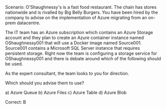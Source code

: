 Scenario: O'Shaughnessy's is a fast food restaurant. The chain has stores nationwide and is rivalled by Big Belly Burgers. You have been hired by the company to advise on the implementation of Azure migrating from an on-prem datacentre.

The IT team has an Azure subscription which contains an Azure Storage account and they plan to create an Azure container instance named OShaughnessy001 that will use a Docker image named Source001. Source001 contains a Microsoft SQL Server instance that requires persistent storage. Right now the team is configuring a storage service for OShaughnessy001 and there is debate around which of the following should be used.

As the expert consultant, the team looks to you for direction.

Which should you advise them to use?

a) Azure Queue
b) Azure Files
c) Azure Table
d) Azure Blob

Correct: B
